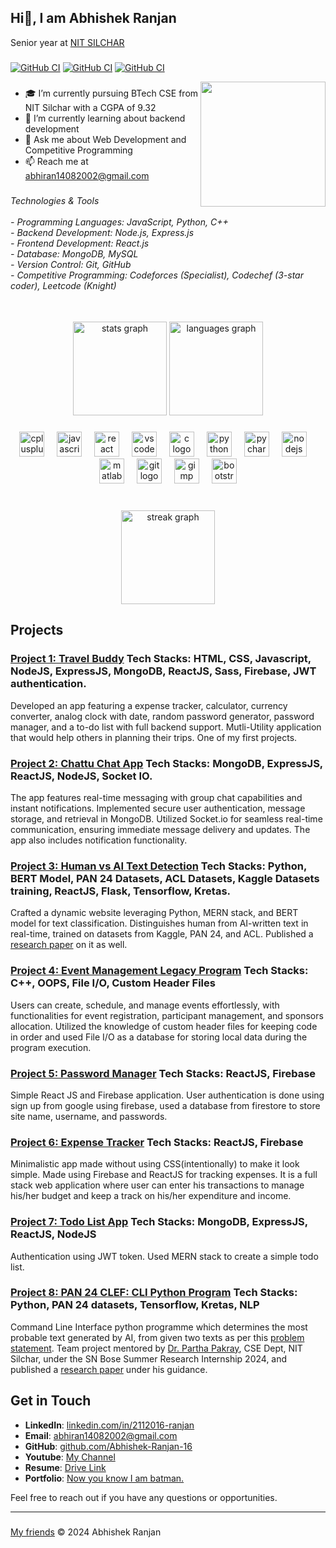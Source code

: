 ## Hi👋, I am Abhishek Ranjan
Senior year at [NIT SILCHAR](http://www.nits.ac.in/) 
###
[![GitHub CI](https://img.shields.io/badge/Codeforces-1424-cyan)](https://codeforces.com/profile/Ghost_16)
[![GitHub CI](https://img.shields.io/badge/Codechef-1628-blue)](https://www.codechef.com/users/ranjan_140802)
[![GitHub CI](https://img.shields.io/badge/Leetcode-1825-purple)](https://leetcode.com/u/abhiran14082002/)



<img align="right" height="200" src="https://media.licdn.com/dms/image/C4D03AQGj_8uaj1eekQ/profile-displayphoto-shrink_800_800/0/1652167599605?e=1722470400&v=beta&t=UIaSChomTevlLE9JCSHKfA56eLCYDDiyhqMrLTfGWE4"  />

###
- 🎓 I’m currently pursuing BTech CSE from NIT Silchar with a CGPA of 9.32
- 🌱 I’m currently learning about backend development
- 💬 Ask me about Web Development and Competitive Programming
- 📫 Reach me at abhiran14082002@gmail.com

###

<h6 align="left">Technologies & Tools<br><br>- Programming Languages: JavaScript, Python, C++<br>- Backend Development: Node.js, Express.js<br>- Frontend Development: React.js<br>- Database: MongoDB, MySQL<br>- Version Control: Git, GitHub<br>- Competitive Programming: Codeforces (Specialist), Codechef (3-star coder), Leetcode (Knight)</h6>

###

<br clear="both">

<div align="center">
  <img src="https://github-readme-stats.vercel.app/api?username=Abhishek-Ranjan-16&hide_title=false&hide_rank=false&show_icons=true&include_all_commits=true&count_private=true&disable_animations=false&theme=dracula&locale=en&hide_border=false&order=1" height="150" alt="stats graph"  />
  <img src="https://github-readme-stats.vercel.app/api/top-langs?username=Abhishek-Ranjan-16&locale=en&hide_title=false&layout=compact&card_width=320&langs_count=5&theme=dracula&hide_border=false&order=2" height="150" alt="languages graph"  />
</div>

###

<div align="center">
  <img src="https://cdn.jsdelivr.net/gh/devicons/devicon/icons/cplusplus/cplusplus-original.svg" height="40" alt="cplusplus logo"  />
  <img width="12" />
  <img src="https://cdn.jsdelivr.net/gh/devicons/devicon/icons/javascript/javascript-original.svg" height="40" alt="javascript logo"  />
  <img width="12" />
  <img src="https://cdn.jsdelivr.net/gh/devicons/devicon/icons/react/react-original.svg" height="40" alt="react logo"  />
  <img width="12" />
  <img src="https://cdn.jsdelivr.net/gh/devicons/devicon/icons/vscode/vscode-original.svg" height="40" alt="vscode logo"  />
  <img width="12" />
  <img src="https://cdn.jsdelivr.net/gh/devicons/devicon/icons/c/c-original.svg" height="40" alt="c logo"  />
  <img width="12" />
  <img src="https://cdn.jsdelivr.net/gh/devicons/devicon/icons/python/python-original.svg" height="40" alt="python logo"  />
  <img width="12" />
  <img src="https://cdn.jsdelivr.net/gh/devicons/devicon/icons/pycharm/pycharm-original.svg" height="40" alt="pycharm logo"  />
  <img width="12" />
  <img src="https://cdn.jsdelivr.net/gh/devicons/devicon/icons/nodejs/nodejs-original.svg" height="40" alt="nodejs logo"  />
  <img width="12" />
  <img src="https://cdn.jsdelivr.net/gh/devicons/devicon/icons/matlab/matlab-original.svg" height="40" alt="matlab logo"  />
  <img width="12" />
  <img src="https://cdn.jsdelivr.net/gh/devicons/devicon/icons/git/git-original.svg" height="40" alt="git logo"  />
  <img width="12" />
  <img src="https://cdn.jsdelivr.net/gh/devicons/devicon/icons/gimp/gimp-original.svg" height="40" alt="gimp logo"  />
  <img width="12" />
  <img src="https://cdn.jsdelivr.net/gh/devicons/devicon/icons/bootstrap/bootstrap-original.svg" height="40" alt="bootstrap logo"  />
</div>

###

<br clear="both">

<div align="center">
  <img src="https://streak-stats.demolab.com?user=Abhishek-Ranjan-16&locale=en&mode=daily&theme=dracula&hide_border=false&border_radius=5&order=3" height="150" alt="streak graph"  />
</div>

###

## Projects

### [Project 1: Travel Buddy](https://abhishek-ranjan-16.github.io/Travel-Buddy/) Tech Stacks: HTML, CSS, Javascript, NodeJS, ExpressJS, MongoDB, ReactJS, Sass, Firebase, JWT authentication.
Developed an app featuring a expense tracker, calculator, currency converter, analog clock with date, random password generator, password manager, and a to-do list with full backend support. Mutli-Utility application that would help others in planning their trips. One of my first projects.

### [Project 2: Chattu Chat App](https://chattuapp.onrender.com/) Tech Stacks: MongoDB, ExpressJS, ReactJS, NodeJS, Socket IO. 
The app features real-time messaging with group chat capabilities and instant notifications. Implemented secure user authentication, message storage, and retrieval in MongoDB. Utilized Socket.io for seamless real-time communication, ensuring immediate message delivery and updates. The app also includes notification functionality.

### [Project 3: Human vs AI Text Detection](https://github.com/Abhishek-Ranjan-16/aivshumanfrontend) Tech Stacks: Python, BERT Model, PAN 24 Datasets, ACL Datasets, Kaggle Datasets training, ReactJS, Flask, Tensorflow, Kretas.
Crafted a dynamic website leveraging Python, MERN stack, and BERT model for text classification. Distinguishes human from AI-written text in real-time, trained on datasets from Kaggle, PAN 24, and ACL. Published a [research paper](https://drive.google.com/file/d/1k6WFBN-OOq7lUf1mIR-7YGG841co6yej/view) on it as well.

### [Project 4: Event Management Legacy Program](https://github.com/Abhishek-Ranjan-16/manage_event) Tech Stacks: C++, OOPS, File I/O, Custom Header Files 
Users can create, schedule, and manage events effortlessly, with functionalities for event registration, participant management, and sponsors allocation. Utilized the knowledge of custom header files for keeping code in order and used File I/O as a database for storing local data during the program execution.

### [Project 5: Password Manager](https://pass-manager-d358a.web.app/) Tech Stacks: ReactJS, Firebase
Simple React JS and Firebase application. User authentication is done using sign up from google using firebase, used a database from firestore to store site name, username, and passwords.

### [Project 6: Expense Tracker](https://expense-tracker-6f514.web.app/) Tech Stacks: ReactJS, Firebase 
Minimalistic app made without using CSS(intentionally) to make it look simple. Made using Firebase and ReactJS for tracking expenses. It is a full stack web application where user can enter his transactions to manage his/her budget and keep a track on his/her expenditure and income.

### [Project 7: Todo List App](https://todo-frontend-ochre.vercel.app/login) Tech Stacks: MongoDB, ExpressJS, ReactJS, NodeJS 
Authentication using JWT token. Used MERN stack to create a simple todo list.

### [Project 8: PAN 24 CLEF: CLI Python Program](https://github.com/Abhishek-Ranjan-16/aivshumancli) Tech Stacks: Python, PAN 24 datasets, Tensorflow, Kretas, NLP
Command Line Interface python programme which determines the most probable text generated by AI, from given two texts as per this [problem statement](https://pan.webis.de/clef24/pan24-web/generated-content-analysis.html). Team project mentored by [Dr. Partha Pakray](https://www.parthapakray.com/Travelling.htm), CSE Dept, NIT Silchar, under the SN Bose Summer Research Internship 2024, and published a [research paper](https://drive.google.com/file/d/1k6WFBN-OOq7lUf1mIR-7YGG841co6yej/view) under his guidance.

## Get in Touch

- **LinkedIn**: [linkedin.com/in/2112016-ranjan](https://www.linkedin.com/in/2112016-ranjan/)
- **Email**: [abhiran14082002@gmail.com](mailto:abhiran14082002@gmail.com)
- **GitHub**: [github.com/Abhishek-Ranjan-16](https://github.com/Abhishek-Ranjan-16)
- **Youtube**: [My Channel](https://www.youtube.com/@ummm.....9465)
- **Resume**: [Drive Link](https://drive.google.com/file/d/1t8YwPtPiz5XAoz1Z3ZQVFT5rmust4Ari/view)
- **Portfolio**: [Now you know I am batman.](https://abhishek-ranjan-16.github.io/Portfolio/)

Feel free to reach out if you have any questions or opportunities.

---
###
[My friends](http://bhaihuntera16.pythonanywhere.com/)
&copy; 2024 Abhishek Ranjan
